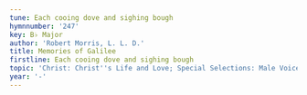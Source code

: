 ```yaml
---
tune: Each cooing dove and sighing bough
hymnnumber: '247'
key: B♭ Major
author: 'Robert Morris, L. L. D.'
title: Memories of Galilee
firstline: Each cooing dove and sighing bough
topic: 'Christ: Christ''s Life and Love; Special Selections: Male Voices'
year: '-'
---
```

